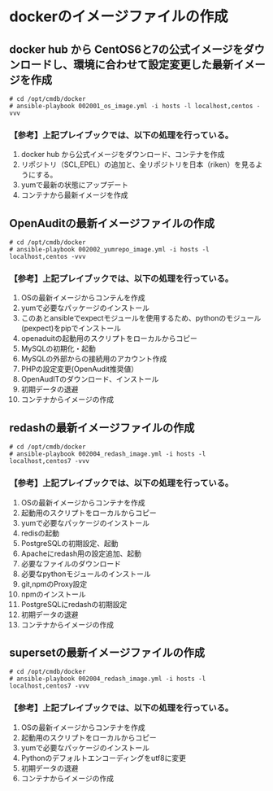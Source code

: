 # dockerのイメージファイルの作成

## docker hub から CentOS6と7の公式イメージをダウンロードし、環境に合わせて設定変更した最新イメージを作成
```
# cd /opt/cmdb/docker
# ansible-playbook 002001_os_image.yml -i hosts -l localhost,centos -vvv
```
### 【参考】上記プレイブックでは、以下の処理を行っている。
1. docker hub から公式イメージをダウンロード、コンテナを作成
2. リポジトリ（SCL,EPEL）の追加と、全リポジトリを日本（riken）を見るようにする。
3. yumで最新の状態にアップデート
4. コンテナから最新イメージを作成

## OpenAuditの最新イメージファイルの作成
```
# cd /opt/cmdb/docker
# ansible-playbook 002002_yumrepo_image.yml -i hosts -l localhost,centos -vvv
```
### 【参考】上記プレイブックでは、以下の処理を行っている。
1. OSの最新イメージからコンテんを作成
2. yumで必要なパッケージのインストール
3. このあとansibleでexpectモジュールを使用するため、pythonのモジュール(pexpect)をpipでインストール
4. openaduitの起動用のスクリプトをローカルからコピー
5. MySQLの初期化・起動
6. MySQLの外部からの接続用のアカウント作成
7. PHPの設定変更(OpenAudit推奨値）
8. OpenAudITのダウンロード、インストール
9. 初期データの退避
10. コンテナからイメージの作成

## redashの最新イメージファイルの作成
```
# cd /opt/cmdb/docker
# ansible-playbook 002004_redash_image.yml -i hosts -l localhost,centos7 -vvv
```
### 【参考】上記プレイブックでは、以下の処理を行っている。
1. OSの最新イメージからコンテナを作成
2. 起動用のスクリプトをローカルからコピー
3. yumで必要なパッケージのインストール
4. redisの起動
5. PostgreSQLの初期設定、起動
6. Apacheにredash用の設定追加、起動
7. 必要なファイルのダウンロード
8. 必要なpythonモジュールのインストール
9. git,npmのProxy設定
10. npmのインストール
11. PostgreSQLにredashの初期設定
12. 初期データの退避
13. コンテナからイメージの作成

## supersetの最新イメージファイルの作成
```
# cd /opt/cmdb/docker
# ansible-playbook 002004_redash_image.yml -i hosts -l localhost,centos7 -vvv
```
### 【参考】上記プレイブックでは、以下の処理を行っている。
1. OSの最新イメージからコンテナを作成
2. 起動用のスクリプトをローカルからコピー
3. yumで必要なパッケージのインストール
4. Pythonのデフォルトエンコーディングをutf8に変更
5. 初期データの退避
6. コンテナからイメージの作成
